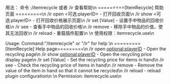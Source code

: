用法：
命令 :/itemrecycle 或者 /ir 查看帮助\n
=========[ItemRecycle] 帮助页面 =========\n
/ir open <可选:playerID> - 打开回收页面\n
/ir show <可选:playerID> - 打开回收价格展示页面\n
/ir set [Value] - 设置手中物品的回收价格\n
/ir see - 查看手中物品的回收价格\n
/ir remove - 移除手中物品的价值，使其无法回收\n
/ir reload - 重载插件配置\n
\n
使用权限：itemrecycle.use\n


Usage:
Command:"/itemrecycle" or "/ir" for help \n
=========[ItemRecycle] Help page=========\n
/ir open <optional:playerID> - Open the recycling page\n
/ir show <optional:playerID> - Open the recycling price display page\n
/ir set [Value] - Set the recycling price for items in hand\n
/ir see - Check the recycling price of items in hand\n
/ir remove - Remove the value of the item in hand so that it cannot be recycled\n
/ir reload - reload plugin configuration\n
\n
Permission: itemrecycle.use\n
